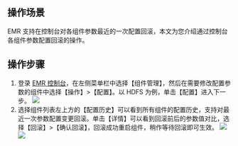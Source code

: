 ## 操作场景
EMR 支持在控制台对各组件参数最近的一次配置回滚，本文为您介绍通过控制台各组件参数配置回滚的操作。

## 操作步骤 
1. 登录 [EMR 控制台](https://console.cloud.tencent.com/emr)，在左侧菜单栏中选择【组件管理】，然后在需要修改配置参数的组件中选择【操作】>【配置】。以 HDFS 为例，单击【配置】进入下一步。
![](https://main.qcloudimg.com/raw/a5732193d4de304fa05f3696172a8830.png)
2. 选择组件列表左上方的【配置历史】可以看到所有组件的配置历史，支持对最近一次参数配置变更回滚。单击【详情】可以看到回滚前后的参数值对比，选择【回滚】>【确认回滚】，回滚成功重启组件，稍作等待回滚即可生效。
![](https://main.qcloudimg.com/raw/be4d83f09487bf23b94164497e436b25.png)![](https://main.qcloudimg.com/raw/2b2107d6c77337f2e24a51da1ef23034.png)
